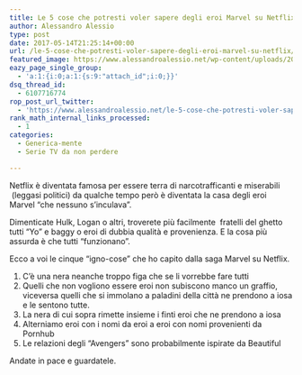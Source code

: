 ```yaml
---
title: Le 5 cose che potresti voler sapere degli eroi Marvel su Netflix
author: Alessandro Alessio
type: post
date: 2017-05-14T21:25:14+00:00
url: /le-5-cose-che-potresti-voler-sapere-degli-eroi-marvel-su-netflix/
featured_image: https://www.alessandroalessio.net/wp-content/uploads/2017/05/netflix-superheros-260x146.jpg
eazy_page_single_group:
  - 'a:1:{i:0;a:1:{s:9:"attach_id";i:0;}}'
dsq_thread_id:
  - 6107716774
rop_post_url_twitter:
  - 'https://www.alessandroalessio.net/le-5-cose-che-potresti-voler-sapere-degli-eroi-marvel-su-netflix/?utm_source=ReviveOldPost&utm_medium=social&utm_campaign=ReviveOldPost'
rank_math_internal_links_processed:
  - 1
categories:
  - Generica-mente
  - Serie TV da non perdere

---
```

Netflix è diventata famosa per essere terra di narcotrafficanti e miserabili  (leggasi politici) da qualche tempo però è diventata la casa degli eroi Marvel &#8220;che nessuno s&#8217;inculava&#8221;.

Dimenticate Hulk, Logan o altri, troverete più facilmente  fratelli del ghetto tutti &#8220;Yo&#8221; e baggy o eroi di dubbia qualità e provenienza. E la cosa più assurda è che tutti &#8220;funzionano&#8221;.

Ecco a voi le cinque &#8220;igno-cose&#8221; che ho capito dalla saga Marvel su Netflix.

  1. C&#8217;è una nera neanche troppo figa che se li vorrebbe fare tutti
  2. Quelli che non vogliono essere eroi non subiscono manco un graffio, viceversa quelli che si immolano a paladini della città ne prendono a iosa e le sentono tutte.
  3. La nera di cui sopra rimette insieme i finti eroi che ne prendono a iosa
  4. Alterniamo eroi con i nomi da eroi a eroi con nomi provenienti da Pornhub
  5. Le relazioni degli &#8220;Avengers&#8221; sono probabilmente ispirate da Beautiful

Andate in pace e guardatele.